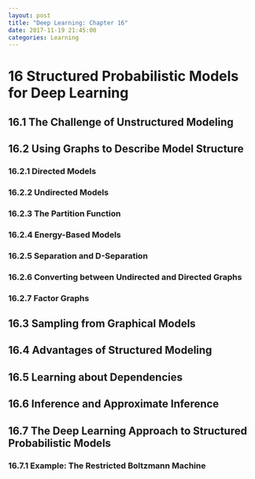 ```yaml
---
layout: post
title: "Deep Learning: Chapter 16"
date: 2017-11-19 21:45:00
categories: Learning
---
```


# 16 Structured Probabilistic Models for Deep Learning

## 16.1 The Challenge of Unstructured Modeling

## 16.2 Using Graphs to Describe Model Structure

### 16.2.1 Directed Models

### 16.2.2 Undirected Models

### 16.2.3 The Partition Function

### 16.2.4 Energy-Based Models

### 16.2.5 Separation and D-Separation

### 16.2.6 Converting between Undirected and Directed Graphs

### 16.2.7 Factor Graphs

## 16.3 Sampling from Graphical Models

## 16.4 Advantages of Structured Modeling

## 16.5 Learning about Dependencies

## 16.6 Inference and Approximate Inference

## 16.7 The Deep Learning Approach to Structured Probabilistic Models

### 16.7.1 Example: The Restricted Boltzmann Machine

